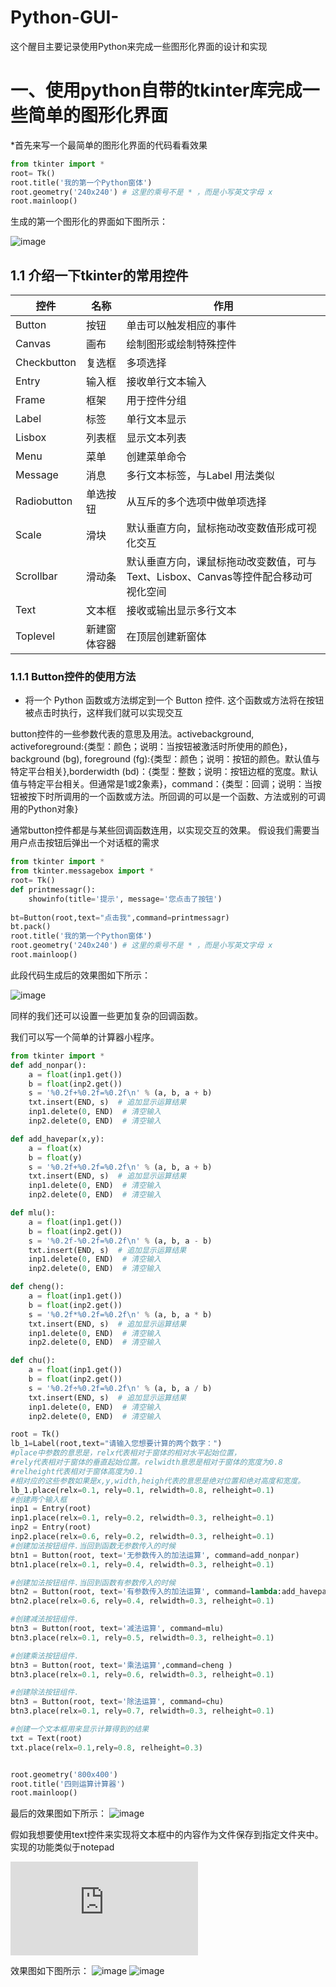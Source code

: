 # Python-GUI-
这个醒目主要记录使用Python来完成一些图形化界面的设计和实现
# 一、使用python自带的tkinter库完成一些简单的图形化界面
*首先来写一个最简单的图形化界面的代码看看效果

```python
from tkinter import *
root= Tk()
root.title('我的第一个Python窗体')
root.geometry('240x240') # 这里的乘号不是 * ，而是小写英文字母 x
root.mainloop()
```
生成的第一个图形化的界面如下图所示：

![image](https://github.com/Gaoshiguo/Python-GUI-/blob/master/image/1.png)

## 1.1 介绍一下tkinter的常用控件

| 控件 |名称|作用|
|-----|------|-----|
|Button|按钮|单击可以触发相应的事件|
| Canvas| 画布|绘制图形或绘制特殊控件|
|Checkbutton | 复选框|多项选择 |
| Entry|输入框 |接收单行文本输入 |
|Frame | 框架|用于控件分组 |
|Label |标签 |单行文本显示 |
| Lisbox|列表框 |显示文本列表 |
| Menu|菜单 |创建菜单命令 |
|Message |消息 |多行文本标签，与Label 用法类似 |
|Radiobutton |单选按钮 |从互斥的多个选项中做单项选择 |
|Scale |滑块 | 默认垂直方向，鼠标拖动改变数值形成可视化交互|
|Scrollbar |滑动条 |默认垂直方向，课鼠标拖动改变数值，可与 Text、Lisbox、Canvas等控件配合移动可视化空间 |
|Text |文本框 |接收或输出显示多行文本 |
|Toplevel |新建窗体容器 | 在顶层创建新窗体|

### 1.1.1 Button控件的使用方法
* 将一个 Python 函数或方法绑定到一个 Button 控件. 这个函数或方法将在按钮被点击时执行，这样我们就可以实现交互

button控件的一些参数代表的意思及用法。activebackground, activeforeground:{类型：颜色；说明：当按钮被激活时所使用的颜色}，background (bg), foreground (fg):{类型：颜色；说明：按钮的颜色。默认值与特定平台相关},borderwidth (bd)：{类型：整数；说明：按钮边框的宽度。默认值与特定平台相关。但通常是1或2象素}，command：{类型：回调；说明：当按钮被按下时所调用的一个函数或方法。所回调的可以是一个函数、方法或别的可调用的Python对象}

通常button控件都是与某些回调函数连用，以实现交互的效果。
假设我们需要当用户点击按钮后弹出一个对话框的需求

```python
from tkinter import *
from tkinter.messagebox import *
root= Tk()
def printmessagr():
    showinfo(title='提示', message='您点击了按钮')
    
bt=Button(root,text="点击我",command=printmessagr)
bt.pack()
root.title('我的第一个Python窗体')
root.geometry('240x240') # 这里的乘号不是 * ，而是小写英文字母 x
root.mainloop()
```
此段代码生成后的效果图如下所示：

![image](https://github.com/Gaoshiguo/Python-GUI-/blob/master/image/2.png)

同样的我们还可以设置一些更加复杂的回调函数。

我们可以写一个简单的计算器小程序。

```python
from tkinter import *
def add_nonpar():
    a = float(inp1.get())
    b = float(inp2.get())
    s = '%0.2f+%0.2f=%0.2f\n' % (a, b, a + b)
    txt.insert(END, s)  # 追加显示运算结果
    inp1.delete(0, END)  # 清空输入
    inp2.delete(0, END)  # 清空输入

def add_havepar(x,y):
    a = float(x)
    b = float(y)
    s = '%0.2f+%0.2f=%0.2f\n' % (a, b, a + b)
    txt.insert(END, s)  # 追加显示运算结果
    inp1.delete(0, END)  # 清空输入
    inp2.delete(0, END)  # 清空输入

def mlu():
    a = float(inp1.get())
    b = float(inp2.get())
    s = '%0.2f-%0.2f=%0.2f\n' % (a, b, a - b)
    txt.insert(END, s)  # 追加显示运算结果
    inp1.delete(0, END)  # 清空输入
    inp2.delete(0, END)  # 清空输入

def cheng():
    a = float(inp1.get())
    b = float(inp2.get())
    s = '%0.2f*%0.2f=%0.2f\n' % (a, b, a * b)
    txt.insert(END, s)  # 追加显示运算结果
    inp1.delete(0, END)  # 清空输入
    inp2.delete(0, END)  # 清空输入

def chu():
    a = float(inp1.get())
    b = float(inp2.get())
    s = '%0.2f÷%0.2f=%0.2f\n' % (a, b, a / b)
    txt.insert(END, s)  # 追加显示运算结果
    inp1.delete(0, END)  # 清空输入
    inp2.delete(0, END)  # 清空输入

root = Tk()
lb_1=Label(root,text="请输入您想要计算的两个数字：")
#place中参数的意思是，relx代表相对于窗体的相对水平起始位置，
#rely代表相对于窗体的垂直起始位置。relwidth意思是相对于窗体的宽度为0.8
#relheight代表相对于窗体高度为0.1
#相对应的这些参数如果是x,y,width,heigh代表的意思是绝对位置和绝对高度和宽度。
lb_1.place(relx=0.1, rely=0.1, relwidth=0.8, relheight=0.1)
#创建两个输入框
inp1 = Entry(root)
inp1.place(relx=0.1, rely=0.2, relwidth=0.3, relheight=0.1)
inp2 = Entry(root)
inp2.place(relx=0.6, rely=0.2, relwidth=0.3, relheight=0.1)
#创建加法按钮组件.当回到函数无参数传入的时候
btn1 = Button(root, text='无参数传入的加法运算', command=add_nonpar)
btn1.place(relx=0.1, rely=0.4, relwidth=0.3, relheight=0.1)

#创建加法按钮组件.当回到函数有参数传入的时候
btn2 = Button(root, text='有参数传入的加法运算', command=lambda:add_havepar(inp1.get(),inp2.get()))
btn2.place(relx=0.6, rely=0.4, relwidth=0.3, relheight=0.1)

#创建减法按钮组件.
btn3 = Button(root, text='减法运算', command=mlu)
btn3.place(relx=0.1, rely=0.5, relwidth=0.3, relheight=0.1)

#创建乘法按钮组件.
btn3 = Button(root, text='乘法运算',command=cheng )
btn3.place(relx=0.1, rely=0.6, relwidth=0.3, relheight=0.1)

#创建除法按钮组件.
btn3 = Button(root, text='除法运算', command=chu)
btn3.place(relx=0.1, rely=0.7, relwidth=0.3, relheight=0.1)

#创建一个文本框用来显示计算得到的结果
txt = Text(root)
txt.place(relx=0.1,rely=0.8, relheight=0.3)


root.geometry('800x400')
root.title('四则运算计算器')
root.mainloop()
```
最后的效果图如下所示：
![image](https://github.com/Gaoshiguo/Python-GUI-/blob/master/image/3.png)

假如我想要使用text控件来实现将文本框中的内容作为文件保存到指定文件夹中。实现的功能类似于notepad

![代码](https://github.com/Gaoshiguo/Python-GUI-/blob/master/notepad.py)

效果图如下图所示：
![image](https://github.com/Gaoshiguo/Python-GUI-/blob/master/image/4.png)
![image](https://github.com/Gaoshiguo/Python-GUI-/blob/master/image/5.png)

